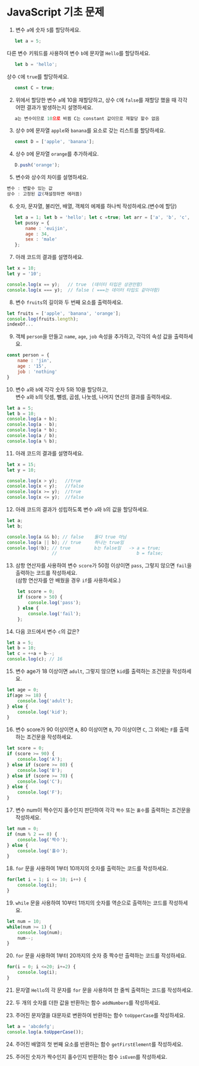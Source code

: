 # JavaScript 기초 문제

1. 변수 `a`에 숫자 `5`를 할당하세요.  
```javascript
   let a = 5;
```
   다른 변수 키워드를 사용하여 변수 `b`에 문자열 `Hello`를 할당하세요.  
```javascript
   let b = 'hello';
```
   상수 `C`에 `true`를 할당하세요.
```javascript
   const C = true;
```
2. 위에서 할당한 변수 `a`에 10을 재할당하고, 상수 `C`에 `false`를 재할당 했을 때 각각 어떤 결과가 발생하는지 설명하세요.
```javascript
   a는 변수이므로 10으로 바뀜 C는 constant 값이므로 재할당 할수 없음
```
3. 상수 `D`에 문자열 `apple`와 `banana`를 요소로 갖는 리스트를 할당하세요.
```javascript
   const D = ['apple', 'banana'];
```
4. 상수 `D`에 문자열 `orange`를 추가하세요.
```javascript
   D.push('orange');
```
5. 변수와 상수의 차이를 설명하세요.
```javascript
변수 : 변할수 있는 값
상수 : 고정된 값(재설정하면 에러뜸)
```
6. 숫자, 문자열, 불리언, 배열, 객체의 에제를 하나씩 작성하세요.(변수에 할당)
```javascript
   let a = 1; let b = 'hello'; let c =true; let arr = ['a', 'b', 'c', 'd']; 
   let pussy = {
       name : 'euijin',
       age : 34,
       sex : 'male'
   };
```
7. 아래 코드의 결과를 설명하세요.

```javascript
let x = 10;
let y = '10';

console.log(x == y);   // true  (데이터 타입은 상관안함)
console.log(x === y);  // false ( ===는 데이터 타입도 같아야함)
```

8. 변수 `fruits`의 길이와 두 번째 요소를 출력하세요.

```javascript
let fruits = ['apple', 'banana', 'orange']; 
console.log(fruits.length);
indexOf...
```

9. 객체 `person`을 만들고 `name`, `age`, `job` 속성을 추가하고, 각각의 속성 값을 출력하세요.
```javascript
const person = {
    name : 'jin',
    age : '15',
    job : 'nothing'
}
```
10. 변수 `a`와 `b`에 각각 숫자 5와 10을 할당하고,  
    변수 `a`와 `b`의 덧셈, 뺄셈, 곱셈, 나눗셈, 나머지 연산의 결과를 출력하세요.
```javascript
let a = 5;
let b = 10;
console.log(a + b);
console.log(a - b);
console.log(a * b);
console.log(a / b);
console.log(a % b);
```
11. 아래 코드의 결과를 설명하세요.

```javascript
let x = 15;
let y = 10;

console.log(x > y);   //true
console.log(x < y);   //false
console.log(x >= y);  //true
console.log(x <= y);  //false
```

12. 아래 코드의 결과가 성립하도록 변수 `a`와 `b`의 값을 할당하세요.

```javascript
let a;
let b;

console.log(a && b); // false    둘다 true 아님
console.log(a || b); // true     하나는 true임
console.log(!b); // true         b는 false임   -> a = true; 
                 //                              b = false;
```

13. 삼항 연산자를 사용하여 변수 `score`가 50점 이상이면 `pass`, 그렇지 않으면 `fail`을 출력하는 코드를 작성하세요.  
    (삼항 연산자를 안 배웠을 경우 `if`를 사용하세요.)
```javascript
    let score = 0;
    if (score > 50) {
        console.log('pass');
    } else {
        console.log('fail');
    };
```
14. 다음 코드에서 변수 `c`의 값은?

```javascript
let a = 5;
let b = 10;
let c = ++a + b--;
console.log(c); // 16
```

15. 변수 age가 18 이상이면 `adult`, 그렇지 않으면 `kid`를 출력하는 조건문을 작성하세요.
```javascript
let age = 0;
if(age >= 18) {
    console.log('adult');
} else {
    console.log('kid');
}
```
16. 변수 score가 90 이상이면 `A`, 80 이상이면 `B`, 70 이상이면 `C`, 그 외에는 `F`를 출력하는 조건문을 작성하세요.
```javascript
let score = 0;
if (score >= 90) {
    console.log('A');
} else if (score >= 80) {
    console.log('B');    
} else if (score >= 70) {
    console.log('C');
} else {
    console.log('F');
}
```
17. 변수 num이 짝수인지 홀수인지 판단하여 각각 `짝수` 또는 `홀수`를 출력하는 조건문을 작성하세요.
```javascript
let num = 0;
if (num % 2 == 0) {
    console.log('짝수');
} else {
    console.log('홀수');
}
```
18. `for` 문을 사용하여 1부터 10까지의 숫자를 출력하는 코드를 작성하세요.
```javascript
for(let i = 1; i <= 10; i++) {
    console.log(i);
}
```
19. `while` 문을 사용하여 10부터 1까지의 숫자를 역순으로 출력하는 코드를 작성하세요.
```javascript
let num = 10;
while(num >= 1) {
    console.log(num);
    num--;
}
```
20. `for` 문을 사용하여 1부터 20까지의 숫자 중 짝수만 출력하는 코드를 작성하세요.
```javascript
for(i = 0; i <=20; i+=2) {
    console.log(i);
}
```
21. 문자열 `Hello`의 각 문자를 `for` 문을 사용하여 한 줄씩 출력하는 코드를 작성하세요.

22. 두 개의 숫자를 더한 값을 반환하는 함수 `addNumbers`를 작성하세요.

23. 주어진 문자열을 대문자로 변환하여 반환하는 함수 `toUpperCase`를 작성하세요.
```javascript
let a = 'abcdefg';
console.log(a.toUpperCase());
```

24. 주어진 배열의 첫 번째 요소를 반환하는 함수 `getFirstElement`를 작성하세요.

25. 주어진 숫자가 짝수인지 홀수인지 반환하는 함수 `isEven`를 작성하세요.